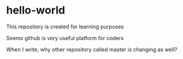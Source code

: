 # hello-world
This repository is created for learning purposes 

Seems github is very useful platform for coders 

When I write, why other repository called master is changing as well?
